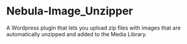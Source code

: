 # Nebula-Image_Unzipper

A Wordpress plugin that lets you upload zip files with images that are automatically unzipped and added to the Media Library.
